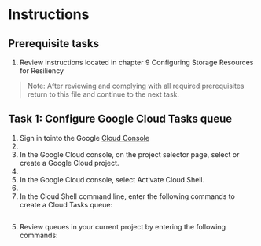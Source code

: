 # Instructions

## Prerequisite tasks

1. Review instructions located in chapter 9 Configuring Storage Resources for Resiliency
> Note: After reviewing and complying with all required prerequisites return to this file and continue to the next task.

## Task 1: Configure Google Cloud Tasks queue

1.	Sign in tointo the Google [Cloud Console](https://console.cloud.google.com/)
2.	
3.	In the Google Cloud console, on the project selector page, select or create a Google Cloud project.
4.	
5.	In the Google Cloud console, select Activate Cloud Shell.
6.	
7.	In the Cloud Shell command line, enter the following commands to create a Cloud Tasks queue:
``` gcloud tasks queues create <EnterUniqueName> --location=<EnterLocation>
```
  
5.	Review queues in your current project by entering the following commands:
``` gcloud tasks queues list --location=<EnterLocation>
```
